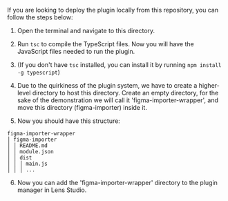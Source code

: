 If you are looking to deploy the plugin locally from this repository, you can follow the steps below:

1. Open the terminal and navigate to this directory.

2. Run `tsc` to compile the TypeScript files. Now you will have the JavaScript files needed to run the plugin.

3. (If you don't have `tsc` installed, you can install it by running `npm install -g typescript`)

4. Due to the quirkiness of the plugin system, we have to create a higher-level directory to host this directory. Create an empty directory, for the sake of the demonstration we will call it 'figma-importer-wrapper', and move this directory (figma-importer) inside it.

5. Now you should have this structure:

```
figma-importer-wrapper
│ figma-importer
│ │ README.md
│ │ module.json
│ │ dist
│ │ │ main.js
│ │ │ ...
```

6. Now you can add the 'figma-importer-wrapper' directory to the plugin manager in Lens Studio.
